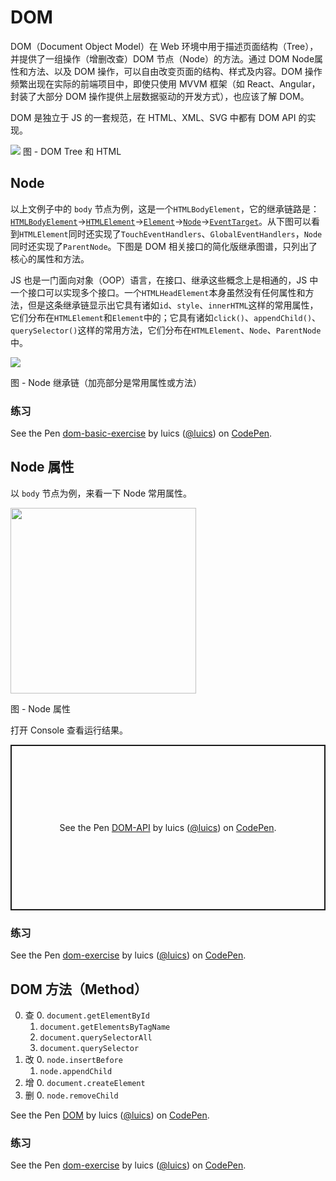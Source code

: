 # DOM

DOM（Document Object Model）在 Web 环境中用于描述页面结构（Tree），并提供了一组操作（增删改查）DOM 节点（Node）的方法。通过 DOM Node属性和方法、以及 DOM 操作，可以自由改变页面的结构、样式及内容。DOM 操作频繁出现在实际的前端项目中，即使只使用 MVVM 框架（如 React、Angular，封装了大部分 DOM 操作提供上层数据驱动的开发方式），也应该了解 DOM。

DOM 是独立于 JS 的一套规范，在 HTML、XML、SVG 中都有 DOM API 的实现。

![](https://gw.alicdn.com/tfs/TB1LTh.QVXXXXbxXXXXXXXXXXXX-1598-588.png)
图 - DOM Tree 和 HTML

## Node 

以上文例子中的 `body` 节点为例，这是一个`HTMLBodyElement`，它的继承链路是：[`HTMLBodyElement`](https://developer.mozilla.org/en-US/docs/Web/API/HTMLBodyElement)->[`HTMLElement`](https://developer.mozilla.org/en-US/docs/Web/API/HTMLElement)->[`Element`](https://developer.mozilla.org/en-US/docs/Web/API/Element)->[`Node`](https://developer.mozilla.org/en-US/docs/Web/API/Node)->[`EventTarget`](https://developer.mozilla.org/en-US/docs/Web/API/EventTarget)。从下图可以看到`HTMLElement`同时还实现了`TouchEventHandlers`、`GlobalEventHandlers`，`Node`同时还实现了`ParentNode`。下图是 DOM 相关接口的简化版继承图谱，只列出了核心的属性和方法。

JS 也是一门面向对象（OOP）语言，在接口、继承这些概念上是相通的，JS 中一个接口可以实现多个接口。一个`HTMLHeadElement`本身虽然没有任何属性和方法，但是这条继承链显示出它具有诸如`id`、`style`、`innerHTML`这样的常用属性，它们分布在`HTMLElement`和`Element`中的；它具有诸如`click()`、`appendChild()`、`querySelector()`这样的常用方法，它们分布在`HTMLElement`、`Node`、`ParentNode`中。

<img src="https://gw.alicdn.com/tfs/TB14wx9QVXXXXbSXXXXXXXXXXXX-1824-1052.png" />

图 - Node 继承链（加亮部分是常用属性或方法）

### 练习

<p data-height="400" data-theme-id="0" data-slug-hash="JvwKMb" data-default-tab="result" data-user="luics" data-embed-version="2" data-pen-title="dom-basic-exercise" class="codepen">See the Pen <a href="https://codepen.io/luics/pen/JvwKMb/">dom-basic-exercise</a> by luics (<a href="https://codepen.io/luics">@luics</a>) on <a href="https://codepen.io">CodePen</a>.</p>
<script async src="https://static.codepen.io/assets/embed/ei.js"></script>

## Node 属性

以 `body` 节点为例，来看一下 Node 常用属性。

<img src="https://gw.alicdn.com/tfs/TB1ww5MRXXXXXccXFXXXXXXXXXX-1156-616.png" height="297" />

图 - Node 属性

打开 Console 查看运行结果。

<p class="codepen" data-height="500" data-theme-id="dark" data-default-tab="js,result" data-user="luics" data-slug-hash="ExVqWVY" style="height: 265px; box-sizing: border-box; display: flex; align-items: center; justify-content: center; border: 2px solid; margin: 1em 0; padding: 1em;" data-pen-title="DOM-API">
  <span>See the Pen <a href="https://codepen.io/luics/pen/ExVqWVY">
  DOM-API</a> by luics (<a href="https://codepen.io/luics">@luics</a>)
  on <a href="https://codepen.io">CodePen</a>.</span>
</p>
<script async src="https://static.codepen.io/assets/embed/ei.js"></script>

### 练习

<p data-height="300" data-theme-id="0" data-slug-hash="erbzNw" data-default-tab="result" data-user="luics" data-embed-version="2" data-pen-title="dom-exercise" class="codepen">See the Pen <a href="https://codepen.io/luics/pen/erbzNw/">dom-exercise</a> by luics (<a href="https://codepen.io/luics">@luics</a>) on <a href="https://codepen.io">CodePen</a>.</p>
<script async src="https://static.codepen.io/assets/embed/ei.js"></script>

## DOM 方法（Method）

0. 查
    0. `document.getElementById`
    1. `document.getElementsByTagName`
    2. `document.querySelectorAll`
    3. `document.querySelector`
1. 改
    0. `node.insertBefore`
    1. `node.appendChild`
2. 增
    0. `document.createElement`
3. 删
    0. `node.removeChild`

<p data-height="600" data-theme-id="0" data-slug-hash="zwrGXN" data-default-tab="js,result" data-user="luics" data-embed-version="2" data-pen-title="DOM" class="codepen">See the Pen <a href="https://codepen.io/luics/pen/zwrGXN/">DOM</a> by luics (<a href="http://codepen.io/luics">@luics</a>) on <a href="http://codepen.io">CodePen</a>.</p>
<script async src="https://production-assets.codepen.io/assets/embed/ei.js"></script>

### 练习

<p data-height="520" data-theme-id="0" data-slug-hash="XwaYVo" data-default-tab="result" data-user="luics" data-embed-version="2" data-pen-title="dom-exercise" class="codepen">See the Pen <a href="https://codepen.io/luics/pen/XwaYVo/">dom-exercise</a> by luics (<a href="https://codepen.io/luics">@luics</a>) on <a href="https://codepen.io">CodePen</a>.</p>
<script async src="https://static.codepen.io/assets/embed/ei.js"></script>
